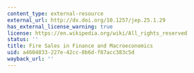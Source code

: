 ```yaml
---
content_type: external-resource
external_url: http://dx.doi.org/10.1257/jep.25.1.29
has_external_license_warning: true
license: https://en.wikipedia.org/wiki/All_rights_reserved
status: ''
title: Fire Sales in Finance and Macroeconomics
uid: a4604833-227e-42cc-8b6d-f87acc383c5d
wayback_url: ''
---
```

